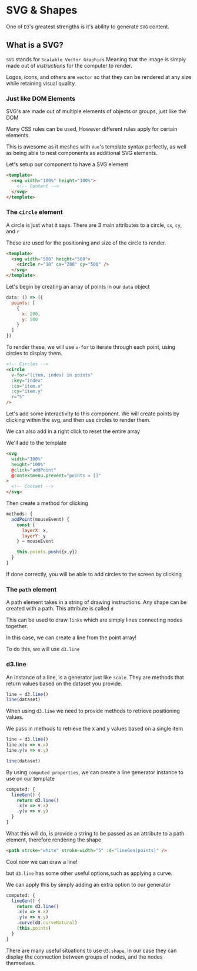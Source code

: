 # SVG & Shapes

One of `D3`'s greatest strengths is it's ability to generate `SVG` content.

## What is a SVG?

`SVG` stands for `Scalable Vector Graphics` Meaning that the image is simply made out of _instructions_ for the computer to render.

Logos, icons, and others are `vector` so that they can be rendered at any size while retaining visual quality.

### Just like DOM Elements

SVG's are made out of multiple elements of objects or groups, just like the DOM

Many CSS rules can be used, However different rules apply for certain elements.

This is awesome as it meshes with `Vue`'s template syntax perfectly, as well as being able to nest components as additional SVG elements.

Let's setup our component to have a SVG element

```html
<template>
  <svg width="100%" height="100%">
    <!-- Content -->
  </svg>
</template>
```

### The `circle` element

A circle is just what it says. There are 3 main attributes to a circle, `cx`, `cy`, and `r`

These are used for the positioning and size of the circle to render.

```html
<template>
  <svg width="500" height="500">
    <circle r="10" cx="200" cy="500" />
  </svg>
</template>
```

Let's begin by creating an array of points in our `data` object

```javascript
data: () => ({
  points: [
    {
      x: 200,
      y: 500
    }
  ]
})
```

To render these, we will use `v-for` to iterate through each point, using circles to display them.

```html
<!-- Circles -->
<circle
  v-for="(item, index) in points"
  :key="index"
  :cx="item.x"
  :cy="item.y"
  r="5"
/>
```

Let's add some interactivity to this component. We will create points by clicking within the svg, and then use circles to render them.

We can also add in a right click to reset the entire array

We'll add to the template

```html
<svg
  width="100%"
  height="100%"
  @click="addPoint"
  @contextmenu.prevent="points = []"
>
  <!-- Content -->
</svg>
```

Then create a method for clicking

```javascript
methods: {
  addPoint(mouseEvent) {
    const {
      layerX: x,
      layerY: y
    } = mouseEvent

    this.points.push({x,y})
  }
}
```

If done correctly, you will be able to add circles to the screen by clicking

### The `path` element

A path element takes in a string of drawing
instructions. Any shape can be created with a path. This attribute is called `d`

This can be used to draw `links` which are simply lines connecting nodes together.

In this case, we can create a line from the point array!

To do this, we will use `d3.line`

### d3.line

An instance of a line, is a generator just like `scale`. They are methods that return values based on the dataset you provide.

```javascript
line = d3.line()
line(dataset)
```

When using `d3.line` we need to provide methods to retrieve positioning values.

We pass in methods to retrieve the x and y values based on a single item

```javascript
line = d3.line()
line.x(v => v.x)
line.y(v => v.y)

line(dataset)
```

By using `computed properties`, we can create a line generator instance to use on our template

```javascript
computed: {
  lineGen() {
    return d3.line()
    .x(v => v.x)
    .y(v => v.y)
  }
}
```

What this will do, is provide a string to be passed as an attribute to a path element, therefore rendering the shape

```html
<path stroke="white" stroke-width="5" :d="lineGen(points)" />
```

Cool now we can draw a line!

but `d3.line` has some other useful options,such as applying a curve.

We can apply this by simply adding an extra option to our generator

```javascript
computed: {
  lineGen() {
    return d3.line()
    .x(v => v.x)
    .y(v => v.y)
    .curve(d3.curveNatural)
    (this.points)
  }
}
```

There are many useful situations to use `d3.shape`, In our case they can display the connection between groups of nodes, and the nodes themselves.
